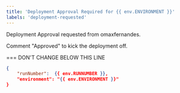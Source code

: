 ```yaml
---
title: 'Deployment Approval Required for {{ env.ENVIRONMENT }}'
labels: 'deployment-requested'
---
```


Deployment Approval requested from omaxfernandes.

Comment "Approved" to kick the deployment off.

=== DON'T CHANGE BELOW THIS LINE
```json target_payload
{
    "runNumber":  {{ env.RUNNUMBER }},
    "environment": "{{ env.ENVIRONMENT }}"
}
